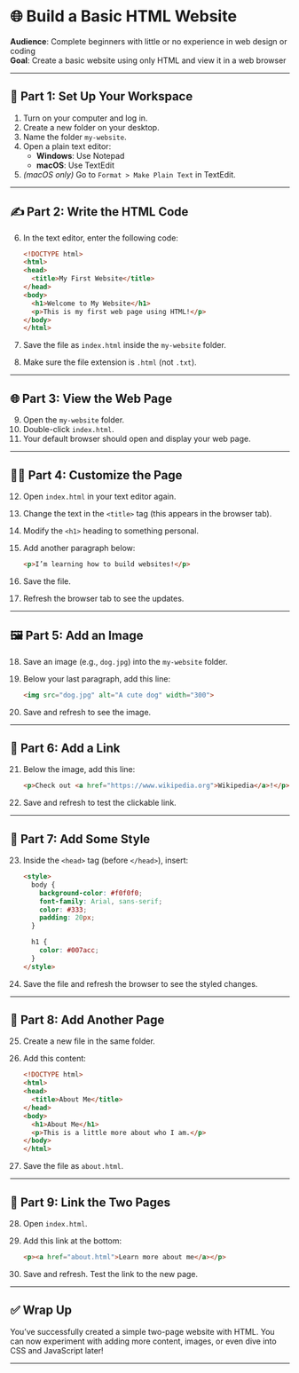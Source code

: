 # 🌐 Build a Basic HTML Website

**Audience**: Complete beginners with little or no experience in web design or coding  
**Goal**: Create a basic website using only HTML and view it in a web browser

---

## 🧰 Part 1: Set Up Your Workspace

1. Turn on your computer and log in.
2. Create a new folder on your desktop.
3. Name the folder `my-website`.
4. Open a plain text editor:
    - **Windows**: Use Notepad
    - **macOS**: Use TextEdit
5. *(macOS only)* Go to `Format > Make Plain Text` in TextEdit.

---

## ✍️ Part 2: Write the HTML Code

6. In the text editor, enter the following code:

    ```html
    <!DOCTYPE html>
    <html>
    <head>
      <title>My First Website</title>
    </head>
    <body>
      <h1>Welcome to My Website</h1>
      <p>This is my first web page using HTML!</p>
    </body>
    </html>
    ```

7. Save the file as `index.html` inside the `my-website` folder.
8. Make sure the file extension is `.html` (not `.txt`).

---

## 🌐 Part 3: View the Web Page

9. Open the `my-website` folder.
10. Double-click `index.html`.
11. Your default browser should open and display your web page.

---

## 🧑‍🎨 Part 4: Customize the Page

12. Open `index.html` in your text editor again.
13. Change the text in the `<title>` tag (this appears in the browser tab).
14. Modify the `<h1>` heading to something personal.
15. Add another paragraph below:

    ```html
    <p>I’m learning how to build websites!</p>
    ```

16. Save the file.
17. Refresh the browser tab to see the updates.

---

## 🖼️ Part 5: Add an Image

18. Save an image (e.g., `dog.jpg`) into the `my-website` folder.
19. Below your last paragraph, add this line:

    ```html
    <img src="dog.jpg" alt="A cute dog" width="300">
    ```

20. Save and refresh to see the image.

---

## 🔗 Part 6: Add a Link

21. Below the image, add this line:

    ```html
    <p>Check out <a href="https://www.wikipedia.org">Wikipedia</a>!</p>
    ```

22. Save and refresh to test the clickable link.

---

## 🎨 Part 7: Add Some Style

23. Inside the `<head>` tag (before `</head>`), insert:

    ```html
    <style>
      body {
        background-color: #f0f0f0;
        font-family: Arial, sans-serif;
        color: #333;
        padding: 20px;
      }

      h1 {
        color: #007acc;
      }
    </style>
    ```

24. Save the file and refresh the browser to see the styled changes.

---

## 🧱 Part 8: Add Another Page

25. Create a new file in the same folder.
26. Add this content:

    ```html
    <!DOCTYPE html>
    <html>
    <head>
      <title>About Me</title>
    </head>
    <body>
      <h1>About Me</h1>
      <p>This is a little more about who I am.</p>
    </body>
    </html>
    ```

27. Save the file as `about.html`.

---

## 🔗 Part 9: Link the Two Pages

28. Open `index.html`.
29. Add this link at the bottom:

    ```html
    <p><a href="about.html">Learn more about me</a></p>
    ```

30. Save and refresh. Test the link to the new page.

---

## ✅ Wrap Up

You’ve successfully created a simple two-page website with HTML. You can now experiment with adding more content, images, or even dive into CSS and JavaScript later!

---
